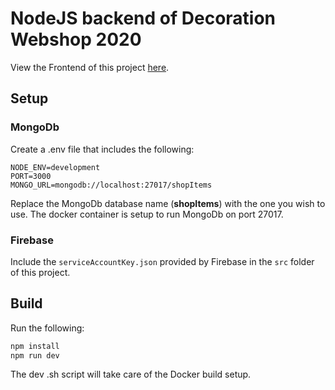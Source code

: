 # NodeJS backend of Decoration Webshop 2020

View the Frontend of this project [here](https://github.com/DewitteRuben/reactjs_decoration_webshop_2020).


## Setup

### MongoDb

Create a .env file that includes the following:

```
NODE_ENV=development
PORT=3000
MONGO_URL=mongodb://localhost:27017/shopItems
```

Replace the MongoDb database name (__shopItems__) with the one you wish to use. The docker container is setup to run MongoDb on port 27017.


### Firebase

Include the `serviceAccountKey.json` provided by Firebase in the `src` folder of this project.

## Build

Run the following:

```sh
npm install
npm run dev
```

The dev .sh script will take care of the Docker build setup.